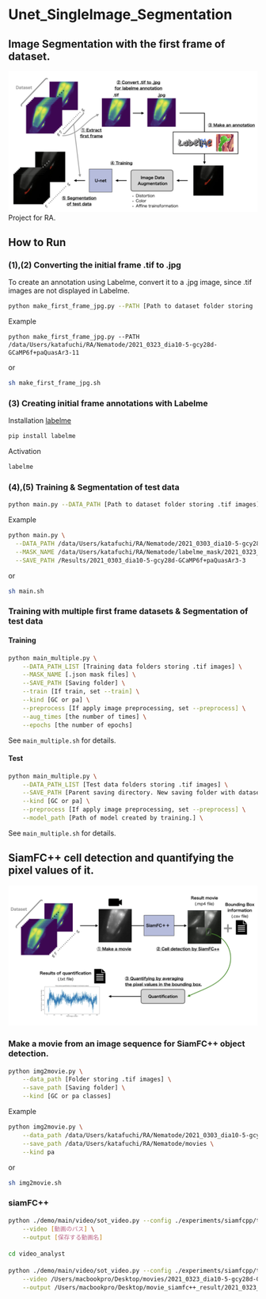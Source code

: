 # Unet_SingleImage_Segmentation

## Image Segmentation with the first frame of dataset.
<img src="imgs/Overview_1.jpeg">
Project for RA.

## How to Run 

### (1),(2) Converting the initial frame .tif to .jpg

To create an annotation using Labelme, convert it to a .jpg image, since .tif images are not displayed in Labelme. 

```bash
python make_first_frame_jpg.py --PATH [Path to dataset folder storing .tif images]
```
Example
```
python make_first_frame_jpg.py --PATH /data/Users/katafuchi/RA/Nematode/2021_0323_dia10-5-gcy28d-GCaMP6f+paQuasAr3-11
```
or 
```bash
sh make_first_frame_jpg.sh
```

### (3) Creating initial frame annotations with Labelme

Installation [labelme](https://github.com/wkentaro/labelme)
```bash
pip install labelme
```

Activation
```bash
labelme
```

### (4),(5) Training & Segmentation of test data

```bash
python main.py --DATA_PATH [Path to dataset folder storing .tif images] --MASK_NAME [.json mask files] --SAVE_PATH [Saving folder]
```

Example
```bash
python main.py \
  --DATA_PATH /data/Users/katafuchi/RA/Nematode/2021_0303_dia10-5-gcy28d-GCaMP6f+paQuasAr3-3 \
  --MASK_NAME /data/Users/katafuchi/RA/Nematode/labelme_mask/2021_0323_dia10-5-gcy28d-GCaMP6f+paQuasAr3-3_0000.json \
  --SAVE_PATH /Results/2021_0303_dia10-5-gcy28d-GCaMP6f+paQuasAr3-3
```
or 
```bash
sh main.sh
```


### Training with multiple first frame datasets & Segmentation of test data

#### Training
```bash
python main_multiple.py \
    --DATA_PATH_LIST [Training data folders storing .tif images] \
    --MASK_NAME [.json mask files] \
    --SAVE_PATH [Saving folder] \
    --train [If train, set --train] \
    --kind [GC or pa] \
    --preprocess [If apply image preprocessing, set --preprocess] \
    --aug_times [the number of times] \
    --epochs [the number of epochs]
```
See `main_multiple.sh` for details.

#### Test
```bash
python main_multiple.py \
    --DATA_PATH_LIST [Test data folders storing .tif images] \
    --SAVE_PATH [Parent saving directory. New saving folder with dataset name will be created in the saving folder.]  \
    --kind [GC or pa] \
    --preprocess [If apply image preprocessing, set --preprocess] \
    --model_path [Path of model created by training.] \
```
See `main_multiple.sh` for details.



## SiamFC++ cell detection and quantifying the pixel values of it.
<img src="imgs/Overview_2.jpeg">

### Make a movie from an image sequence for SiamFC++ object detection.
```bash
python img2movie.py \
	--data_path [Folder storing .tif images] \
	--save_path [Saving folder] \
	--kind [GC or pa classes]
```

Example

```bash
python img2movie.py \
	--data_path /data/Users/katafuchi/RA/Nematode/2021_0303_dia10-5-gcy28d-GCaMP6f+paQuasAr3-3 \
	--save_path /data/Users/katafuchi/RA/Nematode/movies \
	--kind pa
```
or 
```bash
sh img2movie.sh
```

### siamFC++

```bash
python ./demo/main/video/sot_video.py --config ./experiments/siamfcpp/test/vot/siamfcpp_googlenet.yaml \
	--video [動画のパス] \
	--output [保存する動画名]

cd video_analyst

python ./demo/main/video/sot_video.py --config ./experiments/siamfcpp/test/vot/siamfcpp_googlenet.yaml \
	--video /Users/macbookpro/Desktop/movies/2021_0323_dia10-5-gcy28d-GCaMP6f+paQuasAr3-18_pa.avi \
	--output /Users/macbookpro/Desktop/movie_siamfc++_result/2021_0323_dia10-5-gcy28d-GCaMP6f+paQuasAr3-18_pa.mp4
```
